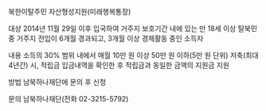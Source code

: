 북한이탈주민 자산형성지원(미래행복통장)

대상
2014년 11월 29일 이후 입국하여 거주지 보호기간 내에 있는 만 18세 이상 탈북민 중 거주지 전입이 6개월 경과되고, 3개월 이상 경제활동 중인 소득자

내용
소득의 30% 범위 내에서 매월 10만 원 이상 50만 원 이하(5만 원 단위) 저축(최대 4년간) 시, 적립금 입금내역을 확인한 후 적립금과 동일한 금액의 지원금 지원

방법
남북하나재단에 문의 후 신청

문의
남북하나재단(전화 02-3215-5792)
